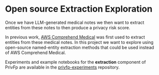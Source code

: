 # Open source Extraction Exploration

Once we have LLM-generated medical notes we then want to extract entities from these notes to then produce a privacy risk score. 

In previous work, [AWS Comprehend Medical](https://docs.aws.amazon.com/comprehend-medical/) was first used to extract entities from these medical notes. In this project we want to explore using open-source named-entity extraction methods that could be used instead of AWS Comprehend Medical.

Experiments and example notebooks for the **extraction** component of PrivFp are available in the [privfp-experiments](https://github.com/nhsengland/privfp-experiments/tree/main/notebooks/unstructured_to_structured_module/ner_exploration) repository.